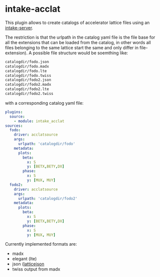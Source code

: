 intake-acclat
=============

This plugin allows to create catalogs of accelerator lattice files using an [intake-server](https://github.com/intake/intake). 

The restriction is that the urlpath in the catalog yaml file is the file base for all the extensions that can be loaded from the catalog, in other words all files belonging to the same lattice start the same and only differ in file-extension). A possible file structure would be soemthing like:


```bash
catalogdir/fodo.json
catalogdir/fodo.madx
catalogdir/fodo.lte
catalogdir/fodo.twiss
catalogdir/fodo2.json
catalogdir/fodo2.madx
catalogdir/fodo2.lte
catalogdir/fodo2.twiss
```

with a corresponding catalog yaml file:

```yaml
plugins:
  source:
    - module: intake_acclat
sources:
  fodo:
    driver: acclatsource
    args:
      urlpath: 'catalogdir/fodo'
    metadata:
      plots:
        beta:
          x: S
          y: [BETX,BETY,DX]
        phase:
          x: S
          y: [MUX, MUY]
  fodo2:
    driver: acclatsource
    args:
      urlpath: 'catalogdir/fodo2'
    metadata:
      plots:
        beta:
          x: S
          y: [BETX,BETY,DX]
        phase:
          x: S
          y: [MUX, MUY]

```


Currently implemented formats are:
- madx
- elegant (lte)
- json ([latticejson](https://github.com/nobeam/latticejson.git)
- twiss output from madx



